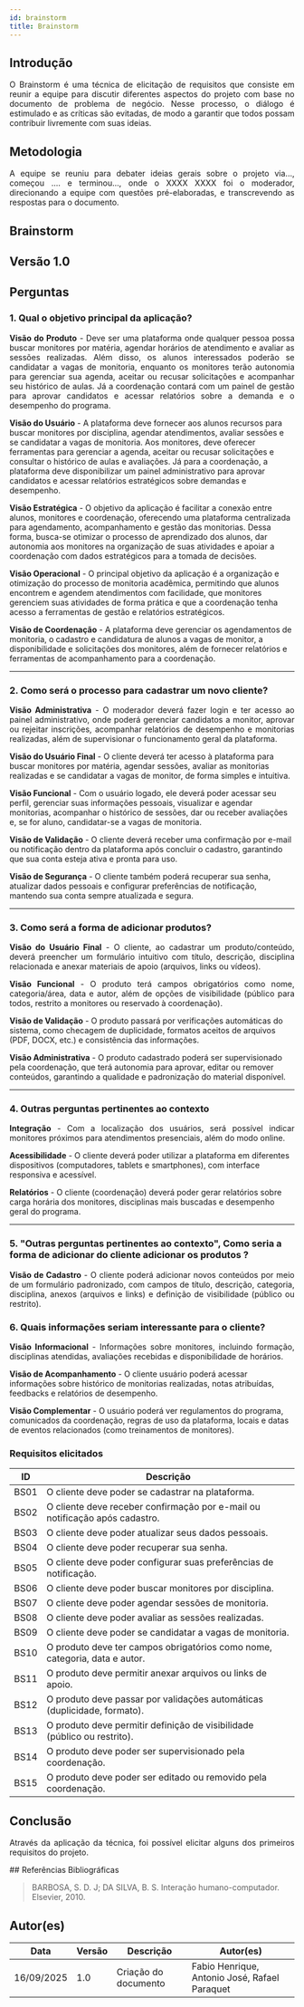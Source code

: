 ```yaml
---
id: brainstorm
title: Brainstorm
---
```

 
## Introdução
<p align = "justify">
O Brainstorm é uma técnica de elicitação de requisitos que consiste em reunir a equipe para discutir diferentes aspectos do projeto com base no documento de problema de negócio. Nesse processo, o diálogo é estimulado e as críticas são evitadas, de modo a garantir que todos possam contribuir livremente com suas ideias.
</p>
 
## Metodologia
<p align = "justify">
A equipe se reuniu para debater ideias gerais sobre o projeto via..., começou .... e terminou..., onde o XXXX XXXX foi o moderador, direcionando a equipe com questões pré-elaboradas, e transcrevendo as respostas para o documento.
</p>
 
## Brainstorm
 
## Versão 1.0
 
## Perguntas
 
### 1. Qual o objetivo principal da aplicação?
 
<p align = "justify">
<b>Visão do Produto</b> - Deve ser uma plataforma onde qualquer pessoa possa buscar monitores por matéria, agendar horários de atendimento e avaliar as sessões realizadas. Além disso, os alunos interessados poderão se candidatar a vagas de monitoria, enquanto os monitores terão autonomia para gerenciar sua agenda, aceitar ou recusar solicitações e acompanhar seu histórico de aulas. Já a coordenação contará com um painel de gestão para aprovar candidatos e acessar relatórios sobre a demanda e o desempenho do programa.
</p>
 
<b>Visão do Usuário</b> - A plataforma deve fornecer aos alunos recursos para buscar monitores por disciplina, agendar atendimentos, avaliar sessões e se candidatar a vagas de monitoria. Aos monitores, deve oferecer ferramentas para gerenciar a agenda, aceitar ou recusar solicitações e consultar o histórico de aulas e avaliações. Já para a coordenação, a plataforma deve disponibilizar um painel administrativo para aprovar candidatos e acessar relatórios estratégicos sobre demandas e desempenho.
 
<b>Visão Estratégica</b> - O objetivo da aplicação é facilitar a conexão entre alunos, monitores e coordenação, oferecendo uma plataforma centralizada para agendamento, acompanhamento e gestão das monitorias. Dessa forma, busca-se otimizar o processo de aprendizado dos alunos, dar autonomia aos monitores na organização de suas atividades e apoiar a coordenação com dados estratégicos para a tomada de decisões.
 
<b>Visão Operacional</b> - O principal objetivo da aplicação é a organização e otimização do processo de monitoria acadêmica, permitindo que alunos encontrem e agendem atendimentos com facilidade, que monitores gerenciem suas atividades de forma prática e que a coordenação tenha acesso a ferramentas de gestão e relatórios estratégicos.
 
<b>Visão de Coordenação</b> - A plataforma deve gerenciar os agendamentos de monitoria, o cadastro e candidatura de alunos a vagas de monitor, a disponibilidade e solicitações dos monitores, além de fornecer relatórios e ferramentas de acompanhamento para a coordenação.
</p>
 
---
 
### 2. Como será o processo para cadastrar um novo cliente?
 
<p align = "justify">
<b>Visão Administrativa</b> - O moderador deverá fazer login e ter acesso ao painel administrativo, onde poderá gerenciar candidatos a monitor, aprovar ou rejeitar inscrições, acompanhar relatórios de desempenho e monitorias realizadas, além de supervisionar o funcionamento geral da plataforma.
 
<b>Visão do Usuário Final</b> - O cliente deverá ter acesso à plataforma para buscar monitores por matéria, agendar sessões, avaliar as monitorias realizadas e se candidatar a vagas de monitor, de forma simples e intuitiva.
 
<b>Visão Funcional</b> - Com o usuário logado, ele deverá poder acessar seu perfil, gerenciar suas informações pessoais, visualizar e agendar monitorias, acompanhar o histórico de sessões, dar ou receber avaliações e, se for aluno, candidatar-se a vagas de monitoria.

<b>Visão de Validação</b> - O cliente deverá receber uma confirmação por e-mail ou notificação dentro da plataforma após concluir o cadastro, garantindo que sua conta esteja ativa e pronta para uso.
 
<b>Visão de Segurança</b> - O cliente também poderá recuperar sua senha, atualizar dados pessoais e configurar preferências de notificação, mantendo sua conta sempre atualizada e segura.
 
---
 
### 3. Como será a forma de adicionar produtos?
 
<p align = "justify">
<b>Visão do Usuário Final</b> - O cliente, ao cadastrar um produto/conteúdo, deverá preencher um formulário intuitivo com título, descrição, disciplina relacionada e anexar materiais de apoio (arquivos, links ou vídeos).
</p>
 
<p align = "justify">
<b>Visão Funcional</b> - O produto terá campos obrigatórios como nome, categoria/área, data e autor, além de opções de visibilidade (público para todos, restrito a monitores ou reservado à coordenação).
</p>
 
<b>Visão de Validação</b> - O produto passará por verificações automáticas do sistema, como checagem de duplicidade, formatos aceitos de arquivos (PDF, DOCX, etc.) e consistência das informações.
 
<b>Visão Administrativa</b> - O produto cadastrado poderá ser supervisionado pela coordenação, que terá autonomia para aprovar, editar ou remover conteúdos, garantindo a qualidade e padronização do material disponível.

---
 
### 4. Outras perguntas pertinentes ao contexto

<p align = "justify">
<b>Integração</b> - Com a localização dos usuários, será possível indicar monitores próximos para atendimentos presenciais, além do modo online.
 
<b>Acessibilidade</b> - O cliente deverá poder utilizar a plataforma em diferentes dispositivos (computadores, tablets e smartphones), com interface responsiva e acessível.
 
<b>Relatórios</b> - O cliente (coordenação) deverá poder gerar relatórios sobre carga horária dos monitores, disciplinas mais buscadas e desempenho geral do programa.
 
---
 
### 5. "Outras perguntas pertinentes ao contexto", Como seria a forma de adicionar do cliente adicionar os produtos ?
<p align = "justify">
<b>Visão de Cadastro</b> - O cliente poderá adicionar novos conteúdos por meio de um formulário padronizado, com campos de título, descrição, categoria, disciplina, anexos (arquivos e links) e definição de visibilidade (público ou restrito).
</p>
 
### 6. Quais informações seriam interessante para o cliente?
<p align = "justify">
   <b>Visão Informacional</b> - Informações sobre monitores, incluindo formação, disciplinas atendidas, avaliações recebidas e disponibilidade de horários.
   
   <b>Visão de Acompanhamento</b> - O cliente usuário poderá acessar informações sobre histórico de monitorias realizadas, notas atribuídas, feedbacks e relatórios de desempenho.

   <b>Visão Complementar</b> - O usuário poderá ver regulamentos do programa, comunicados da coordenação, regras de uso da plataforma, locais e datas de eventos relacionados (como treinamentos de monitores).
   
</p>
 
### Requisitos elicitados
 
|ID|Descrição|
|----|-------------|
|BS01| O cliente deve poder se cadastrar na plataforma.|
|BS02| O cliente deve receber confirmação por e-mail ou notificação após cadastro.|
|BS03| O cliente deve poder atualizar seus dados pessoais.|
|BS04| O cliente deve poder recuperar sua senha.|
|BS05| O cliente deve poder configurar suas preferências de notificação.|
|BS06| O cliente deve poder buscar monitores por disciplina.|
|BS07| O cliente deve poder agendar sessões de monitoria.|
|BS08| O cliente deve poder avaliar as sessões realizadas.|
|BS09| O cliente deve poder se candidatar a vagas de monitoria.|
|BS10| O produto deve ter campos obrigatórios como nome, categoria, data e autor.|
|BS11| O produto deve permitir anexar arquivos ou links de apoio.|
|BS12| O produto deve passar por validações automáticas (duplicidade, formato).|
|BS13| O produto deve permitir definição de visibilidade (público ou restrito).|
|BS14| O produto deve poder ser supervisionado pela coordenação.|
|BS15| O produto deve poder ser editado ou removido pela coordenação.|
 
## Conclusão
<p align = "justify">
Através da aplicação da técnica, foi possível elicitar alguns dos primeiros requisitos do projeto.
</p>
## Referências Bibliográficas
 
> BARBOSA, S. D. J; DA SILVA, B. S. Interação humano-computador. Elsevier, 2010.
 
 
## Autor(es)
| Data | Versão | Descrição | Autor(es) |
| -- | -- | -- | -- |
| 16/09/2025 | 1.0 | Criação do documento | Fabio Henrique, Antonio José, Rafael Paraquet |
